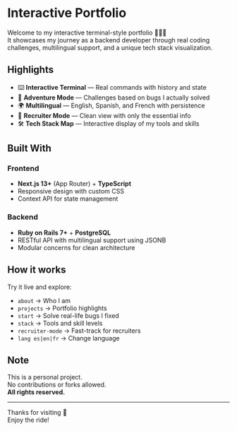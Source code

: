 # Interactive Portfolio

Welcome to my interactive terminal-style portfolio 👩🏽‍💻  
It showcases my journey as a backend developer through real coding challenges, multilingual support, and a unique tech stack visualization.

## Highlights

- ⌨️ **Interactive Terminal** — Real commands with history and state
- 🧩 **Adventure Mode** — Challenges based on bugs I actually solved
- 🌍 **Multilingual** — English, Spanish, and French with persistence
- 🧠 **Recruiter Mode** — Clean view with only the essential info
- 🛠 **Tech Stack Map** — Interactive display of my tools and skills

## Built With

### Frontend

- **Next.js 13+** (App Router) + **TypeScript**
- Responsive design with custom CSS
- Context API for state management

### Backend

- **Ruby on Rails 7+** + **PostgreSQL**
- RESTful API with multilingual support using JSONB
- Modular concerns for clean architecture

## How it works

Try it live and explore:

- `about` → Who I am
- `projects` → Portfolio highlights
- `start` → Solve real-life bugs I fixed
- `stack` → Tools and skill levels
- `recruiter-mode` → Fast-track for recruiters
- `lang es|en|fr` → Change language

## Note

This is a personal project.  
No contributions or forks allowed.  
**All rights reserved.**

---

Thanks for visiting 💜  
Enjoy the ride!
